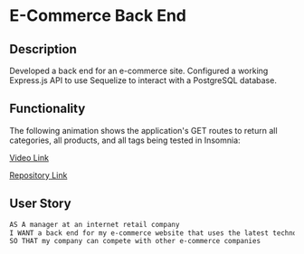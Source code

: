 # E-Commerce Back End

## Description

Developed a back end for an e-commerce site. Configured a working Express.js API to use Sequelize to interact with a PostgreSQL database.

## Functionality 

The following animation shows the application's GET routes to return all categories, all products, and all tags being tested in Insomnia:

[Video Link](https://drive.google.com/file/d/1Wp8bY-aJy6t6Ra5jga_wBhglkNYuxONZ/view)

[Repository Link](https://github.com/brandeecheung/e-commerce)

## User Story

```md
AS A manager at an internet retail company
I WANT a back end for my e-commerce website that uses the latest technologies
SO THAT my company can compete with other e-commerce companies
```